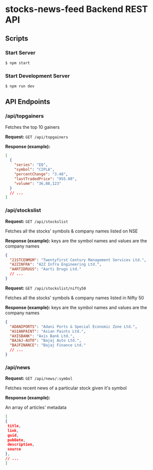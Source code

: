 # stocks-news-feed Backend REST API

## Scripts

### Start Server

```bash
$ npm start
```

### Start Development Server

```bash
$ npm run dev
```

## API Endpoints

### /api/topgainers

Fetches the top 10 gainers

**Request:** `GET /api/topgainers`

**Response (example):**

```json
[
  {
    "series": "EQ",
    "symbol": "CIPLA",
    "percentChange": "3.48",
    "lastTradedPrice": "955.00",
    "volume": "36,88,123"
  }
  // ...
]
```

### /api/stockslist

**Request:** `GET /api/stockslist`

Fetches all the stocks' symbols & company names listed on NSE

**Response (example):**
keys are the symbol names and values are the company names

```json
{
  "21STCENMGM": "Twentyfirst Century Management Services Ltd.",
  "A2ZINFRA": "A2Z Infra Engineering Ltd.",
  "AARTIDRUGS": "Aarti Drugs Ltd."
  // ...
}
```

**Request:** `GET /api/stockslist/nifty50`

Fetches all the stocks' symbols & company names listed in Nifty 50

**Response (example):**
keys are the symbol names and values are the company names

```json
{
  "ADANIPORTS": "Adani Ports & Special Economic Zone Ltd.",
  "ASIANPAINT": "Asian Paints Ltd.",
  "AXISBANK": "Axis Bank Ltd.",
  "BAJAJ-AUTO": "Bajaj Auto Ltd.",
  "BAJFINANCE": "Bajaj Finance Ltd."
  // ...
}
```

### /api/news

**Request:** `GET /api/news/:symbol`

Fetches recent news of a particular stock given it's symbol

**Response (example):**

An array of articles' metadata

```json
[
{
 title,
 link,
 guid,
 pubDate,
 description,
 source
},
// ...
]
```
